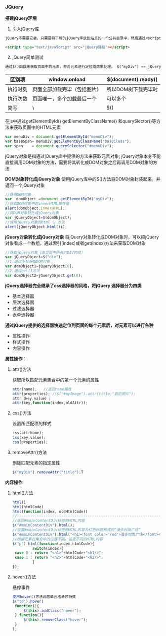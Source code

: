 ### JQuery 
**搭建jQuery环境**

1. 引入jQuery库
```txt
jQuery不需要安装，只需要将下载的jQuery库放到站点的一个公共目录中，然后通过<script/> 引入
```
```html
<script type="text/javaScript" src="jQuery路径"></script>
```
2. jQuery简单测试
```txt
通过$()函数来获取页面中的元素，并对元素进行定位或效果处理， $("myDiv") == jQuery("myDiv")
```
| 区别项   | window.onload                | $(document).ready() |
|----------|------------------------------|---------------------|
| 执行时刻 | 页面全部加载完毕（包括图片） | 所以DOM树下载完毕时 |
| 执行次数 | 页面唯一，多个加载最后一个   | 可以多个            |
| 简写     | \                            | $()                 |


在js中通过getElementById() getElementByClassName() 和querySlector()等方法来获取页面中的HTML元素
```JavaScript
var menuDiv = document.getElementById("menuDiv");
var baseSpan= menuDiv.getElementByClassName("baseClass");
var span    = document.querySelector("#menuDiv");
```

jQuery对象是指通过jQuery库中提供的方法来获取元素对象;
jQuery对象本身不能直接调用DOM对象的方法，需要将其转化成DOM对象之后再调用DOM对象的方法

**DOM对象转化成jQuery对象**
使用jQuery库中的$()方法将DOM对象封装起来，并返回一个jQuery对象

```JavaScript
//获得DOM对象
var  domObject =document.getElementById("myDiv");
//获取DOM对象中的innerHTML属性值
alert(domObject.innerHTML);
//将DOM对象转化成jQuery对象
var jQueryObject=$(domObject);
//调用jQuery对象的html（）方法
alert(jQueryObject.html()i);
```
**jQuery对象转化成jQuery对象**
将jQuery对象转化成DOM对象时，可以把jQuery对象看成一个数组，通过索引[index]或者get(index)方法来获取DOM对象
```JavaScript
//获取jQuery对象（由页面中所有的DIV构成）
var jQueryObject=$("div");
//1.通过下标获取DOM对象
var domObject1=jQueryObject[0];
//2.通过get()方法
var domObject2=jQueryObject.get(0);
```

**jQuery选择器完全继承了css选择器的风格，将jQuery 选择器分为四类**

- 基本选择器
- 层次选择器
- 过滤选择器
- 表单选择器

**通过jQuery提供的选择器快速定位到页面的每个元素后，对元素可以进行各种**

- 属性操作
- 样式操作
- 内容操作

**属性操作**：

1. attr()方法

   获取所以匹配元素集合中的第一个元素的属性

   ```JavaScript
   attr(name);   //返回name属性
   attr(properties); //$("#myImage").attr(title:"我的照片");
   attr（key,value）;
   attr(key,function(index,oldAttr));
   ```

2. css()方法

   设置所匹配项的样式

   ```javascript
   css(attrName);
   css(key,value);
   css(properties);
   ```

3. removeAttr()方法

   删除匹配元素的指定属性

   ```JavaScript
   $("myDiv").removeAttr("title");T
   ```

**内容操作**

1. html()方法

   ```javascript
   html()
   html(htmlCode)
   html(function(index, oldHtmlCode))
   //---------------------------------------------------------------------
   //返回#mainContentDiv标签的HTML内容
   $("#mainContentDiv").html();
   //设置#mainContentDiv标签的HTML内容为红色标题格式的“漫步时尚广场”
   $("#mainContentDiv").html("<h1><font color='red'>漫步时尚广场</font><h1/>");
   //根据元素在集合中的位置不同，设定不同的HTML内容
   $("p").html(function(index,htmlCode){
            switch(index){
   	case 0 : return "<h1>"+htmlCode+"<h1/>";
   	case 1 : return "<h2>"+htmlCode+"<h2/>";
            }
   });
   ```

2. hover()方法

   悬停事件

   ```JavaScript
   使用hover()方法设置单元格悬停特效
   $("td").hover(
   	function(){
   		$(this).addClass("hover");
   	},function(){
   		$(this).removeClass("hover");
   	}
   );
   ```

   